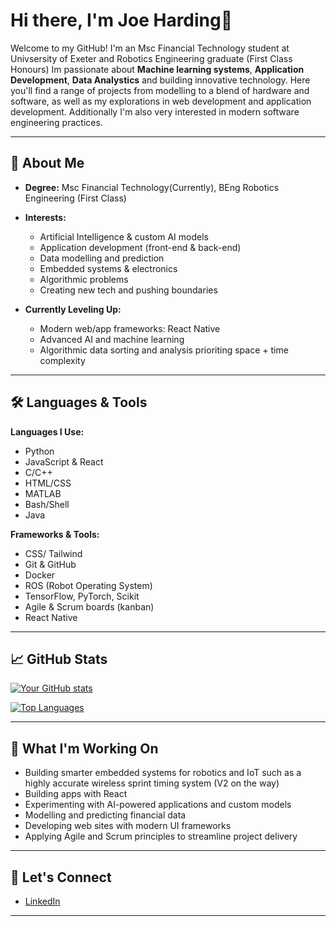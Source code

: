 # Hi there, I'm Joe Harding👋

Welcome to my GitHub! I'm an Msc Financial Technology student at Univsersity of Exeter and Robotics Engineering graduate (First Class Honours) Im passionate about **Machine learning systems**, **Application Development**, **Data Analystics** and building innovative technology. Here you'll find a range of projects from modelling to a blend of hardware and software, as well as my explorations in web development and application development. Additionally I'm also very interested in modern software engineering practices.

---

## 🚀 About Me

- **Degree:**  Msc Financial Technology(Currently), BEng Robotics Engineering (First Class)
- **Interests:**  
  - Artificial Intelligence & custom AI models  
  - Application development (front-end & back-end)  
  - Data modelling and prediction
  - Embedded systems & electronics  
  - Algorithmic problems
  - Creating new tech and pushing boundaries

- **Currently Leveling Up:**  
  - Modern web/app frameworks: React Native
  - Advanced AI and machine learning
  - Algorithmic data sorting and analysis prioriting space + time complexity

---

## 🛠️ Languages & Tools

**Languages I Use:**
- Python
- JavaScript & React
- C/C++
- HTML/CSS
- MATLAB
- Bash/Shell
- Java

**Frameworks & Tools:**
- CSS/ Tailwind
- Git & GitHub
- Docker
- ROS (Robot Operating System)
- TensorFlow, PyTorch, Scikit 
- Agile & Scrum boards (kanban)
- React Native

---

## 📈 GitHub Stats

[![Your GitHub stats](https://github-readme-stats.vercel.app/api?username=JosephJames01&show_icons=true&theme=radical)](https://github.com/JosephJames01)

[![Top Languages](https://github-readme-stats.vercel.app/api/top-langs/?username=JosephJames01&langs_count=10&theme=radical)](https://github.com/JosephJames01)




---

## 🌱 What I'm Working On 

- Building smarter embedded systems for robotics and IoT such as a highly accurate wireless sprint timing system (V2 on the way)
- Building apps with React
- Experimenting with AI-powered applications and custom models
- Modelling and predicting financial data
- Developing web sites with modern UI frameworks  
- Applying Agile and Scrum principles to streamline project delivery

---

## 🤝 Let's Connect

- [LinkedIn](https://www.linkedin.com/in/joe-harding-458a23312/)  


---
